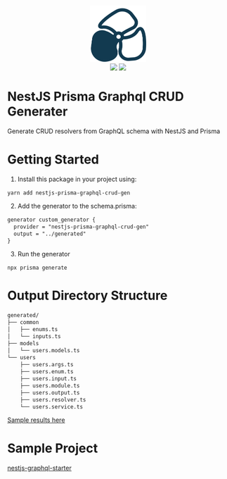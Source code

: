 <div align="center">
    <img src="./icon.png" alt="icon" height="128" width="128">
</div>

<div align="center">
  <a href="https://www.npmjs.com/package/nestjs-prisma-graphql-crud-gen"><img src="https://img.shields.io/npm/v/nestjs-prisma-graphql-crud-gen.svg?style=flat" /></a>
<a href="https://github.com/mk668a/nestjs-prisma-graphql-crud-gen/blob/main/LICENSE"><img src="https://img.shields.io/badge/license-MIT-blue" /></a>
</div>

# NestJS Prisma Graphql CRUD Generater

Generate CRUD resolvers from GraphQL schema with NestJS and Prisma

# Getting Started

1. Install this package in your project using:

```shell
yarn add nestjs-prisma-graphql-crud-gen
```

2. Add the generator to the schema.prisma:

```
generator custom_generator {
  provider = "nestjs-prisma-graphql-crud-gen"
  output = "../generated"
}
```

3. Run the generator

```shell
npx prisma generate
```

# Output Directory Structure

```
generated/
├── common
│   ├── enums.ts
│   └── inputs.ts
├── models
│   └── users.models.ts
└── users
    ├── users.args.ts
    ├── users.enum.ts
    ├── users.input.ts
    ├── users.module.ts
    ├── users.output.ts
    ├── users.resolver.ts
    └── users.service.ts
```

<a href="https://github.com/mk668a/nestjs-prisma-graphql-crud-gen/tree/main/packages/usage/generated">Sample results here</a>

# Sample Project

<a href="https://github.com/mk668a/nestjs-graphql-starter">nestjs-graphql-starter</a>
